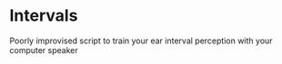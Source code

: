 # Intervals
Poorly improvised script to train your ear interval perception with your computer speaker
